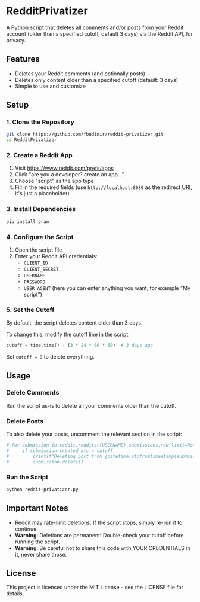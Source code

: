 # RedditPrivatizer

A Python script that deletes all comments and/or posts from your Reddit account (older than a specified cutoff, default 3 days) via the Reddit API, for privacy.

## Features

- Deletes your Reddit comments (and optionally posts)
- Deletes only content older than a specified cutoff (default: 3 days)
- Simple to use and customize

## Setup

### 1. Clone the Repository

```bash
git clone https://github.com/fbudimir/reddit-privatizer.git
cd RedditPrivatizer
```

### 2. Create a Reddit App

1. Visit https://www.reddit.com/prefs/apps
2. Click "are you a developer? create an app..."
3. Choose "script" as the app type
4. Fill in the required fields (use `http://localhost:8080` as the redirect URI, it's just a placeholder)

### 3. Install Dependencies

```bash
pip install praw
```

### 4. Configure the Script

1. Open the script file
2. Enter your Reddit API credentials:
   - `CLIENT_ID`
   - `CLIENT_SECRET`
   - `USERNAME`
   - `PASSWORD`
   - `USER_AGENT` (here you can enter anything you want, for example "My script")

### 5. Set the Cutoff

By default, the script deletes content older than 3 days.

To change this, modify the cutoff line in the script:

```python
cutoff = time.time() - (3 * 24 * 60 * 60)  # 3 days ago
```

Set `cutoff = 0` to delete everything.

## Usage

### Delete Comments
Run the script as-is to delete all your comments older than the cutoff.

### Delete Posts
To also delete your posts, uncomment the relevant section in the script:

```python
# for submission in reddit.redditor(USERNAME).submissions.new(limit=None):
#     if submission.created_utc < cutoff:
#         print(f"Deleting post from {datetime.utcfromtimestamp(submission.created_utc)}: {submission.title[:30]}...")
#         submission.delete()
```

### Run the Script

```bash
python reddit-privatizer.py
```

## Important Notes

- Reddit may rate-limit deletions. If the script stops, simply re-run it to continue.
- **Warning**: Deletions are permanent! Double-check your cutoff before running the script.
- **Warning**: Be careful not to share this code with YOUR CREDENTIALS in it, never share those.

## License

This project is licensed under the MIT License - see the LICENSE file for details. 